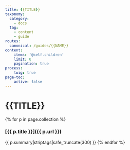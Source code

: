 ```yaml
---
title: {{TITLE}}
taxonomy:
  category:
    - docs
  tag:
    - content
    - guide
routes:
  canonical: /guides/{{NAME}}
content:
    items: '@self.children'
    limit: 0
    pagination: true
process:
    twig: true
page-toc:
    active: false
---
```

# {{TITLE}}

{% for p in page.collection %}
### [{{ p.title }}]({{ p.url }})
{{ p.summary|striptags|safe_truncate(300) }}
{% endfor %}

